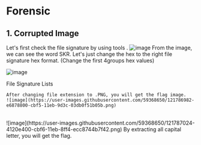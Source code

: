 # Forensic

## 1. Corrupted Image

Let's first check the file signature by using tools <Hexeditor>.
	![image](https://user-images.githubusercontent.com/59368650/121786568-1ed99700-cbf3-11eb-8985-da087fb839f2.png)
From the image, we can see the word SKR.
Let's just change the hex to the right file signature hex format. (Change the first 4groups hex values)

![image](https://user-images.githubusercontent.com/59368650/121786875-40d41900-cbf5-11eb-9fd8-73a5dfe47e21.png)

<a src="https://en.wikipedia.org/wiki/List_of_file_signatures">File Signature Lists</a>
	
	After changing file extension to .PNG, you will get the flag image.
	![image](https://user-images.githubusercontent.com/59368650/121786982-e6878800-cbf5-11eb-9d3c-03db0f51b05b.png)
<br>
	![image](https://user-images.githubusercontent.com/59368650/121787024-4120e400-cbf6-11eb-8ff4-ecc8744b7f42.png)
By extracting all capital letter, you will get the flag.
